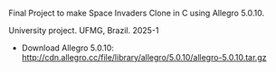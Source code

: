 Final Project to make Space Invaders Clone in C using Allegro 5.0.10.

University project. UFMG, Brazil. 2025-1
 
- Download Allegro 5.0.10: http://cdn.allegro.cc/file/library/allegro/5.0.10/allegro-5.0.10.tar.gz
